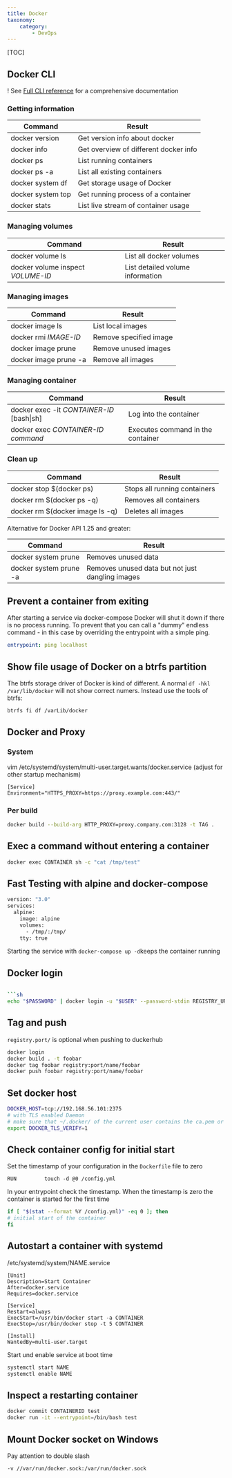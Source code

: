 ```yaml
---
title: Docker
taxonomy:
    category:
        - DevOps
---
```


[TOC]

## Docker CLI
! See [Full CLI reference](https://docs.docker.com/engine/reference/commandline/docker/#child-commands) for a comprehensive documentation

### Getting information
|Command|Result|
|---|---|
|docker version|Get version info about docker|
|docker info|Get overview of different docker info|
|docker ps|List running containers|
|docker ps -a|List all existing containers|
|docker system df|Get storage usage of Docker|
|docker system top|Get running process of a container|
|docker stats|List live stream of container usage

### Managing volumes
|Command|Result|
|---|---|
|docker volume ls| List all docker volumes|
|docker volume inspect *VOLUME-ID*|List detailed volume information|

### Managing images
|Command|Result|
|---|---|
|docker image ls|List local images|
|docker rmi *IMAGE-ID*|Remove specified image|
|docker image prune|Remove unused images|
|docker image prune -a|Remove all images|

### Managing container
|Command|Result|
|---|---|
|docker exec -it *CONTAINER-ID* [bash\|sh]|Log into the container|
|docker exec *CONTAINER-ID* *command*|Executes command in the container|

### Clean up
|Command|Result|
|---|---|
|docker stop $(docker ps)|Stops all running containers|
|docker rm $(docker ps -q)|Removes all containers|
|docker rm $(docker image ls -q)|Deletes all images|

Alternative for Docker API 1.25 and greater:

|Command|Result|
|---|---|
|docker system prune| Removes unused data|
|docker system prune -a| Removes unused data but not just dangling images|

## Prevent a container from exiting
After starting a service via docker-compose Docker will shut it down if there is no process running. To prevent that you can call a "dummy" endless command - in this case by overriding the entrypoint with a simple ping.
```yaml
entrypoint: ping localhost
```

## Show file usage of Docker on a btrfs partition
The btrfs storage driver of Docker is kind of different. A normal `df -hkl /var/lib/docker` will not show correct numers. Instead use the tools of btrfs:
```bash
btrfs fi df /varLib/docker
```

## Docker and Proxy

### System
vim /etc/systemd/system/multi-user.target.wants/docker.service (adjust for other startup mechanism)

```
[Service]
Environment="HTTPS_PROXY=https://proxy.example.com:443/"
```

### Per build
```bash
docker build --build-arg HTTP_PROXY=proxy.company.com:3128 -t TAG .
```

## Exec a command without entering a container

```bash
docker exec CONTAINER sh -c "cat /tmp/test"
```

## Fast Testing with alpine and docker-compose

```bash
version: "3.0"
services:
  alpine:
    image: alpine
    volumes:
      - /tmp/:/tmp/
    tty: true
````

Starting the service with `docker-compose up -d`keeps the container running

## Docker login

```sh

```sh
echo "$PASSWORD" | docker login -u "$USER" --password-stdin REGISTRY_URL # default dockerhub
```

## Tag and push

`registry.port/` is optional when pushing to duckerhub

```sh
docker login
docker build . -t foobar
docker tag foobar registry:port/name/foobar
docker push foobar registry:port/name/foobar
```

## Set docker host
```bash
DOCKER_HOST=tcp://192.168.56.101:2375
# with TLS enabled Daemon
# make sure that ~/.docker/ of the current user contains the ca.pem or the {cert,key}.pem in case of client auth
export DOCKER_TLS_VERIFY=1
```

## Check container config for initial start
Set the timestamp of your configuration in the `Dockerfile` file to zero
```
RUN         touch -d @0 /config.yml
```
In your entrypoint check the timestamp. When the timestamp is zero the container is started for the first time
```bash
if [ "$(stat --format %Y /config.yml)" -eq 0 ]; then
# initial start of the container
fi
```

## Autostart a container with systemd

/etc/systemd/system/NAME.service
```
[Unit]
Description=Start Container
After=docker.service
Requires=docker.service

[Service]
Restart=always
ExecStart=/usr/bin/docker start -a CONTAINER
ExecStop=/usr/bin/docker stop -t 5 CONTAINER

[Install]
WantedBy=multi-user.target
```
Start und enable service at boot time
```bash
systemctl start NAME
systemctl enable NAME
```

## Inspect a restarting container

```bash
docker commit CONTAINERID test
docker run -it --entrypoint=/bin/bash test
```

## Mount Docker socket on Windows

Pay attention to double slash
```sh
-v //var/run/docker.sock:/var/run/docker.sock
```